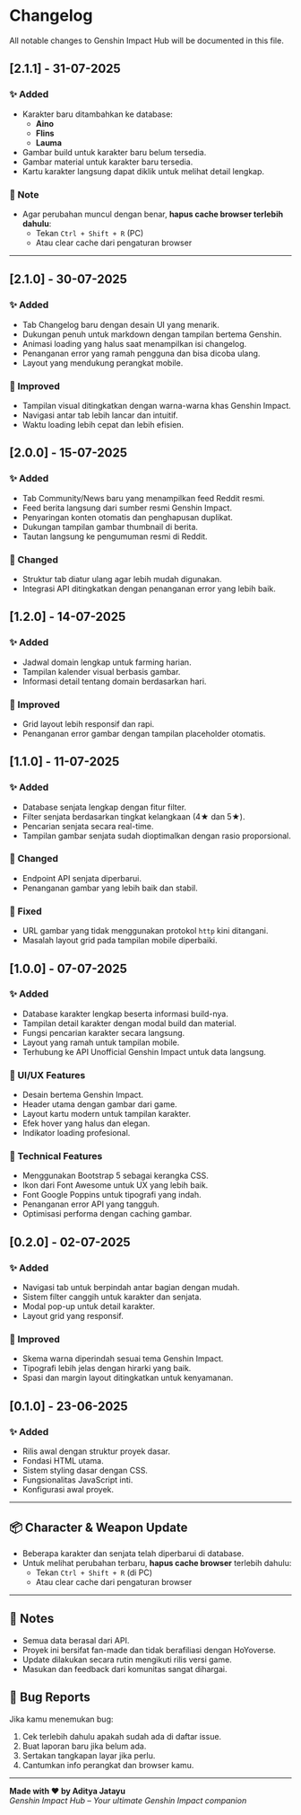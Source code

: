 # Changelog
All notable changes to Genshin Impact Hub will be documented in this file.



## [2.1.1] - 31-07-2025

### ✨ Added
- Karakter baru ditambahkan ke database:
  - **Aino**
  - **Flins**
  - **Lauma**
- Gambar build untuk karakter baru belum tersedia.
- Gambar material untuk karakter baru tersedia.
- Kartu karakter langsung dapat diklik untuk melihat detail lengkap.

### 🔧 Note
- Agar perubahan muncul dengan benar, **hapus cache browser terlebih dahulu**:
  - Tekan `Ctrl + Shift + R` (PC)
  - Atau clear cache dari pengaturan browser

---

## [2.1.0] - 30-07-2025

### ✨ Added
- Tab Changelog baru dengan desain UI yang menarik.
- Dukungan penuh untuk markdown dengan tampilan bertema Genshin.
- Animasi loading yang halus saat menampilkan isi changelog.
- Penanganan error yang ramah pengguna dan bisa dicoba ulang.
- Layout yang mendukung perangkat mobile.

### 🎨 Improved
- Tampilan visual ditingkatkan dengan warna-warna khas Genshin Impact.
- Navigasi antar tab lebih lancar dan intuitif.
- Waktu loading lebih cepat dan lebih efisien.

## [2.0.0] - 15-07-2025

### ✨ Added
- Tab Community/News baru yang menampilkan feed Reddit resmi.
- Feed berita langsung dari sumber resmi Genshin Impact.
- Penyaringan konten otomatis dan penghapusan duplikat.
- Dukungan tampilan gambar thumbnail di berita.
- Tautan langsung ke pengumuman resmi di Reddit.

### 🔧 Changed
- Struktur tab diatur ulang agar lebih mudah digunakan.
- Integrasi API ditingkatkan dengan penanganan error yang lebih baik.

## [1.2.0] - 14-07-2025

### ✨ Added
- Jadwal domain lengkap untuk farming harian.
- Tampilan kalender visual berbasis gambar.
- Informasi detail tentang domain berdasarkan hari.

### 🎨 Improved
- Grid layout lebih responsif dan rapi.
- Penanganan error gambar dengan tampilan placeholder otomatis.

## [1.1.0] - 11-07-2025

### ✨ Added
- Database senjata lengkap dengan fitur filter.
- Filter senjata berdasarkan tingkat kelangkaan (4★ dan 5★).
- Pencarian senjata secara real-time.
- Tampilan gambar senjata sudah dioptimalkan dengan rasio proporsional.

### 🔧 Changed
- Endpoint API senjata diperbarui.
- Penanganan gambar yang lebih baik dan stabil.

### 🐛 Fixed
- URL gambar yang tidak menggunakan protokol `http` kini ditangani.
- Masalah layout grid pada tampilan mobile diperbaiki.

## [1.0.0] - 07-07-2025

### ✨ Added
- Database karakter lengkap beserta informasi build-nya.
- Tampilan detail karakter dengan modal build dan material.
- Fungsi pencarian karakter secara langsung.
- Layout yang ramah untuk tampilan mobile.
- Terhubung ke API Unofficial Genshin Impact untuk data langsung.

### 🎨 UI/UX Features
- Desain bertema Genshin Impact.
- Header utama dengan gambar dari game.
- Layout kartu modern untuk tampilan karakter.
- Efek hover yang halus dan elegan.
- Indikator loading profesional.

### 🔧 Technical Features
- Menggunakan Bootstrap 5 sebagai kerangka CSS.
- Ikon dari Font Awesome untuk UX yang lebih baik.
- Font Google Poppins untuk tipografi yang indah.
- Penanganan error API yang tangguh.
- Optimisasi performa dengan caching gambar.

## [0.2.0] - 02-07-2025

### ✨ Added
- Navigasi tab untuk berpindah antar bagian dengan mudah.
- Sistem filter canggih untuk karakter dan senjata.
- Modal pop-up untuk detail karakter.
- Layout grid yang responsif.

### 🎨 Improved
- Skema warna diperindah sesuai tema Genshin Impact.
- Tipografi lebih jelas dengan hirarki yang baik.
- Spasi dan margin layout ditingkatkan untuk kenyamanan.

## [0.1.0] - 23-06-2025

### ✨ Added
- Rilis awal dengan struktur proyek dasar.
- Fondasi HTML utama.
- Sistem styling dasar dengan CSS.
- Fungsionalitas JavaScript inti.
- Konfigurasi awal proyek.

---

## 📦 Character & Weapon Update

- Beberapa karakter dan senjata telah diperbarui di database.
- Untuk melihat perubahan terbaru, **hapus cache browser** terlebih dahulu:
  - Tekan `Ctrl + Shift + R` (di PC)
  - Atau clear cache dari pengaturan browser

---

## 📝 Notes

- Semua data berasal dari API.
- Proyek ini bersifat fan-made dan tidak berafiliasi dengan HoYoverse.
- Update dilakukan secara rutin mengikuti rilis versi game.
- Masukan dan feedback dari komunitas sangat dihargai.

## 🐛 Bug Reports

Jika kamu menemukan bug:
1. Cek terlebih dahulu apakah sudah ada di daftar issue.
2. Buat laporan baru jika belum ada.
3. Sertakan tangkapan layar jika perlu.
4. Cantumkan info perangkat dan browser kamu.

---

**Made with ❤️ by Aditya Jatayu**  
*Genshin Impact Hub – Your ultimate Genshin Impact companion*
